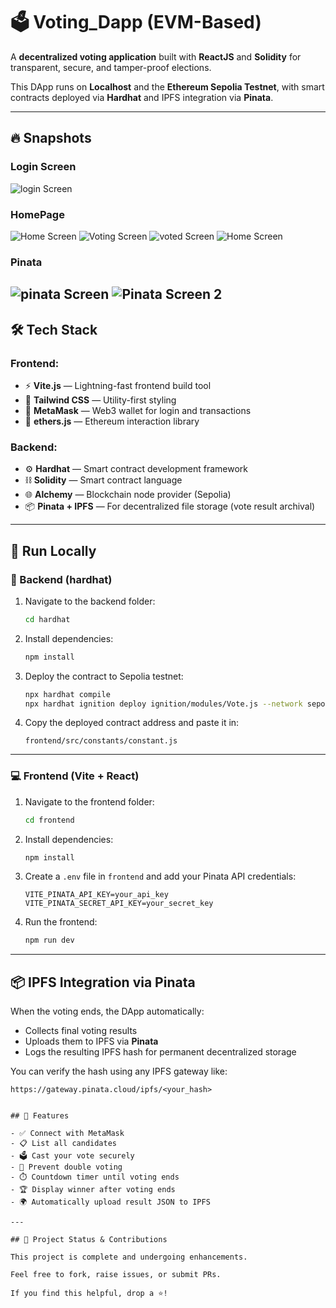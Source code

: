 # 🗳️ Voting_Dapp  (EVM-Based)

A **decentralized voting application** built with **ReactJS** and **Solidity** for transparent, secure, and tamper-proof elections.

This DApp runs on **Localhost** and the **Ethereum Sepolia Testnet**, with smart contracts deployed via **Hardhat** and IPFS integration via **Pinata**.

---

## 🔥 Snapshots
### Login Screen
![login Screen](./photo/login.png)

### HomePage
![Home Screen](./photo/connected.png)
![Voting Screen](./photo/voting.png)
![voted Screen](./photo/voted.png)
![Home Screen](./photo/connected.png)

### Pinata

![pinata Screen](./photo/ipfs.png)
![Pinata Screen 2](./photo/pinata.png)
---

## 🛠️ Tech Stack

### Frontend:
- ⚡ **Vite.js** — Lightning-fast frontend build tool
- 🎨 **Tailwind CSS** — Utility-first styling
- 🔐 **MetaMask** — Web3 wallet for login and transactions
- 🔗 **ethers.js** — Ethereum interaction library

### Backend:
- ⚙️ **Hardhat** — Smart contract development framework
- ⛓️ **Solidity** — Smart contract language
- 🌐 **Alchemy** — Blockchain node provider (Sepolia)
- 📦 **Pinata + IPFS** — For decentralized file storage (vote result archival)

---

## 🚀 Run Locally

### 🔧 Backend (hardhat)

1. Navigate to the backend folder:
   ```bash
   cd hardhat
   ```

2. Install dependencies:
   ```bash
   npm install
   ```

3. Deploy the contract to Sepolia testnet:
   ```bash
   npx hardhat compile
   npx hardhat ignition deploy ignition/modules/Vote.js --network sepolia
   ```

4. Copy the deployed contract address and paste it in:
   ```
   frontend/src/constants/constant.js
   ```

---

### 💻 Frontend (Vite + React)

1. Navigate to the frontend folder:
   ```bash
   cd frontend
   ```

2. Install dependencies:
   ```bash
   npm install
   ```

3. Create a `.env` file in `frontend` and add your Pinata API credentials:
   ```env
   VITE_PINATA_API_KEY=your_api_key
   VITE_PINATA_SECRET_API_KEY=your_secret_key
   ```

4. Run the frontend:
   ```bash
   npm run dev
   ```

---

## 📦 IPFS Integration via Pinata

When the voting ends, the DApp automatically:

- Collects final voting results
- Uploads them to IPFS via **Pinata**
- Logs the resulting IPFS hash for permanent decentralized storage

You can verify the hash using any IPFS gateway like:
```
https://gateway.pinata.cloud/ipfs/<your_hash>


## 🎯 Features

- ✅ Connect with MetaMask
- 📋 List all candidates
- 🗳️ Cast your vote securely
- 🚫 Prevent double voting
- ⏱️ Countdown timer until voting ends
- 🏆 Display winner after voting ends
- 🌍 Automatically upload result JSON to IPFS

---

## 🧠 Project Status & Contributions

This project is complete and undergoing enhancements.

Feel free to fork, raise issues, or submit PRs.

If you find this helpful, drop a ⭐!
